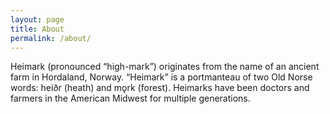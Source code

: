 ```yaml
---
layout: page
title: About
permalink: /about/
---
```

Heimark (pronounced “high-mark”) originates from the name of an ancient farm in Hordaland, Norway. “Heimark” is a portmanteau of two Old Norse words: heiðr (heath) and mǫrk (forest). Heimarks have been doctors and farmers in the American Midwest for multiple generations.